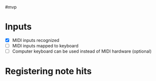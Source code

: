 #mvp

# Inputs
- [x] MIDI inputs recognized
- [ ] MIDI inputs mapped to keyboard
- [ ] Computer keyboard can be used instead of MIDI hardware (optional)

# Registering note hits

